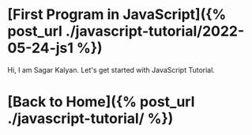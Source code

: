 # [First Program in JavaScript]({% post_url ./javascript-tutorial/2022-05-24-js1 %})
Hi, I am Sagar Kalyan.
Let's get started with JavaScript Tutorial.



# [Back to Home]({% post_url ./javascript-tutorial/ %})
